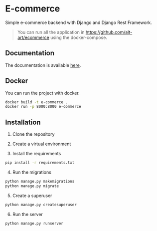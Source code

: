 # E-commerce

Simple e-commerce backend with Django and Django Rest Framework.

> You can run all the application in https://github.com/alt-art/ecommerce using the docker-compose.

## Documentation

The documentation is available [here](https://documenter.getpostman.com/view/16429730/2s935uFfeD).

## Docker

You can run the project with docker.

```bash
docker build -t e-commerce .
docker run -p 8000:8000 e-commerce
```

## Installation

1. Clone the repository

2. Create a virtual environment

3. Install the requirements

```bash
pip install -r requirements.txt
```

4. Run the migrations

```bash
python manage.py makemigrations
python manage.py migrate
```

5. Create a superuser

```bash
python manage.py createsuperuser
```

6. Run the server

```bash
python manage.py runserver
```
